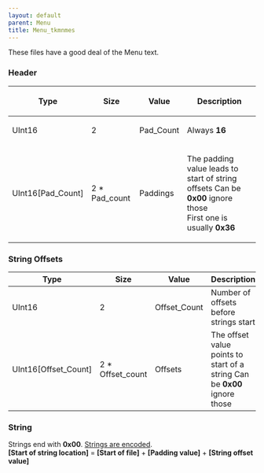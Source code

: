 ```yaml
---
layout: default
parent: Menu
title: Menu_tkmnmes
---
```


These files have a good deal of the Menu text.

### Header

<table><thead><tr class="header"><th><p>Type</p></th><th><p>Size</p></th><th><p>Value</p></th><th><p>Description</p></th></tr></thead><tbody><tr class="odd"><td><p>UInt16</p></td><td><p>2</p></td><td><p>Pad_Count</p></td><td><p>Always <strong>16</strong></p></td></tr><tr class="even"><td><p>UInt16[Pad_Count]</p></td><td><p>2 * Pad_count</p></td><td><p>Paddings</p></td><td><p>The padding value leads to start of string offsets Can be <strong>0x00</strong> ignore those<br />
First one is usually <strong>0x36</strong></p></td></tr></tbody></table>

### String Offsets

| Type                    | Size               | Value         | Description                                                               |
|-------------------------|--------------------|---------------|---------------------------------------------------------------------------|
| UInt16                  | 2                  | Offset\_Count | Number of offsets before strings start                                    |
| UInt16\[Offset\_Count\] | 2 \* Offset\_count | Offsets       | The offset value points to start of a string Can be **0x00** ignore those |

### String

Strings end with **0x00**. [Strings are encoded](../Miscellaneous/String_Encoding).  
**\[Start of string location\]** = **\[Start of file\]** + **\[Padding value\]** + **\[String offset value\]**

